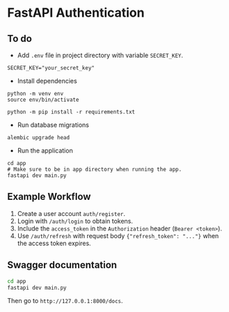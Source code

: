 # FastAPI Authentication

## To do

- Add `.env` file in project directory with variable `SECRET_KEY`.

```.dotenv
SECRET_KEY="your_secret_key"
```

- Install dependencies

```shell
python -m venv env
source env/bin/activate

python -m pip install -r requirements.txt
```

- Run database migrations

```shell
alembic upgrade head
```

- Run the application

```shell
cd app
# Make sure to be in app directory when running the app.
fastapi dev main.py
```

## Example Workflow

1. Create a user account `auth/register`.
2. Login with `/auth/login` to obtain tokens.
3. Include the `access_token` in the `Authorization` header (`Bearer <token>`).
4. Use `/auth/refresh` with request body `{"refresh_token": "..."}` when the access token expires.

## Swagger documentation

```sh
cd app
fastapi dev main.py
```

Then go to `http://127.0.0.1:8000/docs`.
